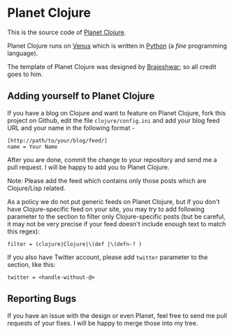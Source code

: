 Planet Clojure
==============

This is the source code of [Planet Clojure](http://planet.clojure.in).

Planet Clojure runs on [Venus](http://intertwingly.net/code/venus/) which is
written in [Python](http://python.org/) (a *fine* programming language).

The template of Planet Clojure was designed by
[Brajeshwar](http://brajeshwar.com); so all credit goes to him.


Adding yourself to Planet Clojure
---------------------------------

If you have a blog on Clojure and want to feature on Planet Clojure,
fork this project on Github, edit the file `clojure/config.ini` and
add your blog feed URL and your name in the following format - 

    [http://path/to/your/blog/feed/]
    name = Your Name

After you are done, commit the change to your repository and send me a
pull request. I will be happy to add you to Planet Clojure.

Note: Please add the feed which contains only those posts which are 
Clojure/Lisp related. 

As a policy we do not put generic feeds on Planet Clojure, but if you don't have
Clojure-specific feed on your site, you may try to add following parameter to the section
to filter only Clojure-specific posts (but be careful, it may not be very precise if your
feed doesn't include enough text to match this regex):

    filter = (clojure|Clojure|\(def |\(defn-? )

If you also have Twitter account, please add `twitter` parameter to the section, like
this:

    twitter = <handle-without-@>


Reporting Bugs
--------------

If you have an issue with the design or even Planet, feel free to send
me pull requests of your fixes. I will be happy to  merge those into
my tree.
